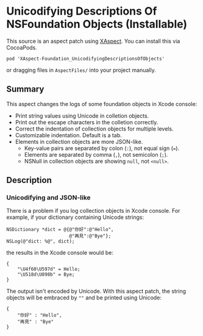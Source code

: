 Unicodifying Descriptions Of NSFoundation Objects (Installable)
=================================================

This source is an aspect patch using [XAspect][]. You can install this via CocoaPods.

	pod 'XAspect-Foundation_UnicodifyingDescriptionsOfObjects'

or dragging files in `AspectFiles/` into your project manually.

Summary
-------

This aspect changes the logs of some foundation objects in Xcode console:

 - Print string values using Unicode in colletion objects.
 - Print out the escape characters in the colletion correctly.
 - Correct the indentation of collection objects for multiple levels.
 - Customizable indentation. Default is a tab.
 - Elements in collection objects are more JSON-like. 
	 * Key-value pairs are separated by colon (`:`), not equal sign (`=`).
	 * Elements are separated by comma (`,`), not semicolon (`;`).
	 * NSNull in collection objects are showing `null`, not `<null>`.

Description
-----------

### Unicodifying and JSON-like

There is a problem if you log collection objects in Xcode console. For example, if your dictionary containing Unicode strings:

```objc
NSDictionary *dict = @{@"你好":@"Hello",
                       @"再見":@"Bye"};
NSLog(@"dict: %@", dict);
```

the results in the Xcode console would be:

```
{
    "\U4f60\U597d" = Hello;
    "\U518d\U898b" = Bye;
}
```

The output isn't encoded by Unicode. With this aspect patch, the string objects will be embraced by `""` and be printed using Unicode:

```
{
    "你好" : "Hello",
    "再見" : "Bye"
}
```


<!--Links-->
[XAspect]: https://github.com/xareelee/XAspect
[XAspectPatches]: https://github.com/xareelee/XAspectPatches
